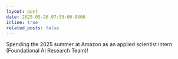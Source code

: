 ```yaml
---
layout: post
date: 2025-05-26 07:59:00-0400
inline: true
related_posts: false
---
```


Spending the 2025 summer at Amazon as an applied scientist intern (Foundational AI Research Team)!